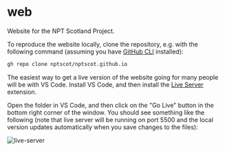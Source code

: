 # web

Website for the NPT Scotland Project.

To reproduce the website locally, clone the repository, e.g. with the following command (assuming you have [GitHub CLI](https://cli.github.com/) installed):

```bash
gh repo clone nptscot/nptscot.github.io
```

The easiest way to get a live version of the website going for many people will be with VS Code.
Install VS Code, and then install the [Live Server](https://marketplace.visualstudio.com/items?itemName=ritwickdey.LiveServer) extension.

Open the folder in VS Code, and then click on the "Go Live" button in the bottom right corner of the window.
You should see something like the following (note that live server will be running on port 5500 and the local version updates automatically when you save changes to the files):

![live-server](https://user-images.githubusercontent.com/1825120/224478473-bd59ac74-29c7-44f8-9a02-38ba57329de3.gif)


